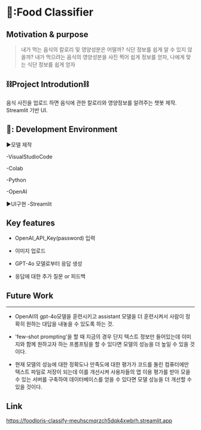 🥘:Food Classifier
=================


## Motivation & purpose


> 내가 먹는 음식의 칼로리 및 영양성분은 어떨까? 식단 정보를 쉽게 알 수 있지 않을까?
> 내가 먹으려는 음식의 영양성분을 사진 찍어 쉽게 정보를 얻자, 나에게 맞는 식단 정보를 쉽게 얻자 


⛓️Project Introdution⛓️
----------------



음식 사진을 업로드 하면 음식에 관한 칼로리와 영양정보를 알려주는 챗봇 제작. 
Streamlit 기반 UI.



🧀: Development Environment
---------------


▶모델 제작

-VisualStudioCode

-Colab

-Python

-OpenAI


▶UI구현
-Streamlit


Key features
-------------


- OpenAI_API_Key(password) 입력

- 이미지 업로드

- GPT-4o 모델로부터 응답 생성

- 응답에 대한 추가 질문 or 피드백




## Future Work
------------

- OpenAI의 gpt-4o모델을 훈련시키고 assistant 모델을 더 훈련시켜서 사람이 정확히 원하는 대답을 내놓을 수 있도록 하는 것.

- 'few-shot prompting'을 할 때 지금의 경우 단지 텍스트 정보만 들어있는데 이미지와 함께 원하고자 하는 프롬프팅을 할 수 있다면 모델의 성능을 더 높일 수 있을 것이다.

- 현재 모델의 성능에 대한 정확도나 만족도에 대한 평가가 코드를 돌린 컴퓨터에만 텍스트 파일로 저장이 되는데 이를 개선시켜 사용자들의 앱 이용 평가를 받아 모을 수 있는 서버를 구축하여 데이터베이스를 얻을 수 있다면 모델 성능을 더 개선할 수 있을 것이다.



Link
-----------
https://foodloris-classify-meuhscmqrzch5dqk4xwbrh.streamlit.app

